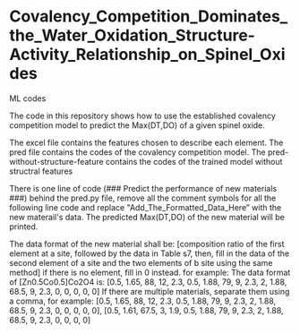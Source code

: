 # Covalency_Competition_Dominates_the_Water_Oxidation_Structure-Activity_Relationship_on_Spinel_Oxides
ML codes

The code in this repository shows how to use the established covalency competition model to predict the Max(DT,DO) of a given spinel oxide.



The excel file contains the features chosen to describe each element.
The pred file contains the codes of the covalency competition model.
The pred-without-structure-feature contains the codes of the trained model without structral features



There is one line of code (### Predict the performance of new materials ###) behind the pred.py file, remove all the comment symbols for all the following line code and replace
 "Add_The_Formatted_Data_Here” with the new materail's data. The predicted Max(DT,DO) of the new material will be printed. 

The data format of the new material shall be:
[composition ratio of the first element at a site, followed by the data in Table s7, then, fill in the data of the second element of a site and the two elements of b site using the same method]
if there is no element, fill in 0 instead.
for example:
The data format of [Zn0.5Co0.5]Co2O4 is: [0.5, 1.65, 88, 12, 2.3, 0.5, 1.88, 79, 9, 2.3, 2, 1.88, 68.5, 9, 2.3, 0, 0, 0, 0, 0]
If there are multiple materials, separate them using a comma, for example: [0.5, 1.65, 88, 12, 2.3, 0.5, 1.88, 79, 9, 2.3, 2, 1.88, 68.5, 9, 2.3, 0, 0, 0, 0, 0], [0.5, 1.61, 67.5, 3, 1.9, 0.5, 1.88, 79, 9, 2.3, 2, 1.88, 68.5, 9, 2.3, 0, 0, 0, 0] 

